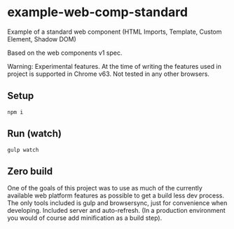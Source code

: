 # example-web-comp-standard
Example of a standard web component (HTML Imports, Template, Custom Element, Shadow DOM)

Based on the web components v1 spec.

Warning: Experimental features. At the time of writing the features used in project is supported in Chrome v63. Not tested in any other browsers.

## Setup
```npm i```

## Run (watch)
```gulp watch```

## Zero build
One of the goals of this project was to use as much of the currently available web platform features as possible to get a build less dev process. The only tools included is gulp and browsersync, just for convenience when developing. Included server and auto-refresh. (In a production environment you would of course add minification as a build step).